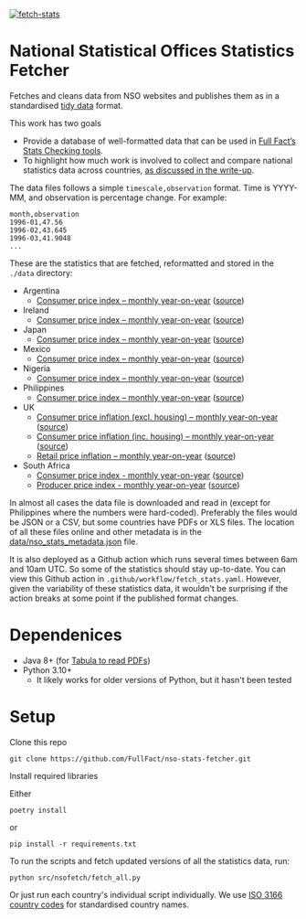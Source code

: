 [![fetch-stats](https://github.com/FullFact/nso-stats-fetcher/actions/workflows/fetch_stats.yml/badge.svg)](https://github.com/FullFact/nso-stats-fetcher/actions/workflows/fetch_stats.yml)

# National Statistical Offices Statistics Fetcher
Fetches and cleans data from NSO websites and publishes them as in a standardised [tidy data](https://cran.r-project.org/web/packages/tidyr/vignettes/tidy-data.html) format. 

This work has two goals
- Provide a database of well-formatted data that can be used in [Full Fact’s Stats Checking tools](https://fullfact.org/blog/2021/jul/how-does-automated-fact-checking-work/). 
- To highlight how much work is involved to collect and compare national statistics data across countries, [as discussed in the write-up](https://fullfact.github.io/nso-stats-fetcher/analysis.html).

The data files follows a simple `timescale,observation` format. Time is YYYY-MM, and observation is percentage change. For example:

```
month,observation
1996-01,47.56
1996-02,43.645
1996-03,41.9048
...
```

These are the statistics that are fetched, reformatted and stored in the `./data` directory:
- Argentina
  - [Consumer price index – monthly year-on-year](https://fullfact.github.io/nso-stats-fetcher/data/ar_inflation_cpi.csv) ([source](https://datos.gob.ar/series/api/series/?ids=148.3_INIVELNAL_DICI_M_26&collapse=month&collapse_aggregation=avg&representation_mode=percent_change_a_year_ago))
- Ireland
  - [Consumer price index – monthly year-on-year](https://fullfact.github.io/nso-stats-fetcher/data/ie_inflation_cpi.csv) ([source](https://data.cso.ie/product/CPIM))
- Japan
  - [Consumer price index – monthly year-on-year](https://fullfact.github.io/nso-stats-fetcher/data/jp_inflation_cpi.csv) ([source](https://www.stat.go.jp/english/data/cpi/1581-z.html))
- Mexico
  - [Consumer price index – monthly year-on-year](https://fullfact.github.io/nso-stats-fetcher/data/mx_inflation_cpi.csv) ([source](https://www.stat.go.jp/english/data/cpi/1581-z.html))
- Nigeria
  - [Consumer price index – monthly year-on-year](https://fullfact.github.io/nso-stats-fetcher/data/ng_inflation_cpi.csv) ([source](https://nigerianstat.gov.ng/elibrary/read/1241157))
- Philippines
  - [Consumer price index – monthly year-on-year](https://fullfact.github.io/nso-stats-fetcher/data/ph_inflation_cpi.csv) ([source](https://psa.gov.ph/statistics/survey/price/summary-inflation-report-consumer-price-index-2018100-may-2022))
- UK
  - [Consumer price inflation (excl. housing) – monthly year-on-year](https://fullfact.github.io/nso-stats-fetcher/data/uk_inflation_cpi.csv) ([source](https://www.ons.gov.uk/economy/inflationandpriceindices/timeseries/d7g7/mm23))
  - [Consumer price inflation (inc. housing) – monthly year-on-year](https://fullfact.github.io/nso-stats-fetcher/data/uk_inflation_cpih.csv) ([source](https://www.ons.gov.uk/economy/inflationandpriceindices/timeseries/l55o/mm23/data))
  - [Retail price inflation – monthly year-on-year](https://fullfact.github.io/nso-stats-fetcher/data/uk_inflation_rpi.csv) ([source](https://www.ons.gov.uk/economy/inflationandpriceindices/timeseries/czbh/mm23/data))
- South Africa
  - [Consumer price index - monthly year-on-year](https://fullfact.github.io/nso-stats-fetcher/data/za_inflation_cpi.csv) ([source](https://www.statssa.gov.za/?page_id=1854&PPN=P0141))
  - [Producer price index - monthly year-on-year](https://fullfact.github.io/nso-stats-fetcher/data/za_inflation_ppi.csv) ([source](https://www.statssa.gov.za/?page_id=1854&PPN=P0142.1))

In almost all cases the data file is downloaded and read in (except for Philippines where the numbers were hard-coded). Preferably the files would be JSON or a CSV, but some countries have PDFs or XLS files. The location of all these files online and other metadata is in the [data/nso_stats_metadata.json](https://fullfact.github.io/nso-stats-fetcher/data/nso_stats_metadata.json) file.

It is also deployed as a Github action which runs several times between 6am and 10am UTC. So some of the statistics should stay up-to-date. You can view this Github action in `.github/workflow/fetch_stats.yaml`. However, given the variability of these statistics data, it wouldn't be surprising if the action breaks at some point if the published format changes.

# Dependenices 
- Java 8+ (for [Tabula to read PDFs](https://tabula-py.readthedocs.io/en/latest/getting_started.html#requirements))
- Python 3.10+
  - It likely works for older versions of Python, but it hasn't been tested

# Setup
Clone this repo
```
git clone https://github.com/FullFact/nso-stats-fetcher.git
```

Install required libraries 

Either
```
poetry install
```
or
```
pip install -r requirements.txt
```

To run the scripts and fetch updated versions of all the statistics data, run:

```
python src/nsofetch/fetch_all.py
```

Or just run each country's individual script individually. We use [ISO 3166 country codes](https://en.wikipedia.org/wiki/List_of_ISO_3166_country_codes) for standardised country names.

